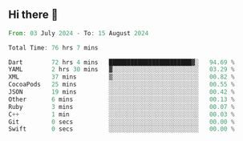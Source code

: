 ## Hi there 👋

<!--START_SECTION:waka-->

```rust
From: 03 July 2024 - To: 15 August 2024

Total Time: 76 hrs 7 mins

Dart        72 hrs 4 mins   ███████████████████████▓░   94.69 %
YAML        2 hrs 30 mins   ▓░░░░░░░░░░░░░░░░░░░░░░░░   03.29 %
XML         37 mins         ▒░░░░░░░░░░░░░░░░░░░░░░░░   00.82 %
CocoaPods   25 mins         ░░░░░░░░░░░░░░░░░░░░░░░░░   00.55 %
JSON        19 mins         ░░░░░░░░░░░░░░░░░░░░░░░░░   00.42 %
Other       6 mins          ░░░░░░░░░░░░░░░░░░░░░░░░░   00.13 %
Ruby        3 mins          ░░░░░░░░░░░░░░░░░░░░░░░░░   00.07 %
C++         1 min           ░░░░░░░░░░░░░░░░░░░░░░░░░   00.03 %
Git         0 secs          ░░░░░░░░░░░░░░░░░░░░░░░░░   00.00 %
Swift       0 secs          ░░░░░░░░░░░░░░░░░░░░░░░░░   00.00 %
```

<!--END_SECTION:waka-->

<!--
**mathiskakal/mathiskakal** is a ✨ _special_ ✨ repository because its `README.md` (this file) appears on your GitHub profile.

Here are some ideas to get you started:

- 🔭 I’m currently working on ...
- 🌱 I’m currently learning ...
- 👯 I’m looking to collaborate on ...
- 🤔 I’m looking for help with ...
- 💬 Ask me about ...
- 📫 How to reach me: ...
- 😄 Pronouns: ...
- ⚡ Fun fact: ...
-->
